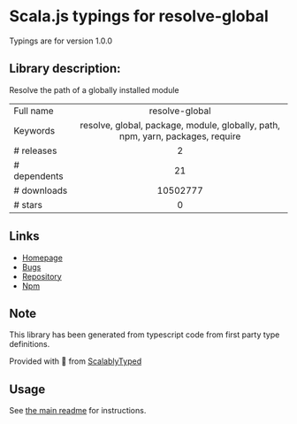 
# Scala.js typings for resolve-global

Typings are for version 1.0.0

## Library description:
Resolve the path of a globally installed module

|                    |                 |
| ------------------ | :-------------: |
| Full name          | resolve-global |
| Keywords           | resolve, global, package, module, globally, path, npm, yarn, packages, require |
| # releases         | 2 |
| # dependents       | 21 |
| # downloads        | 10502777 |
| # stars            | 0 |

## Links
- [Homepage](https://github.com/sindresorhus/resolve-global#readme)
- [Bugs](https://github.com/sindresorhus/resolve-global/issues)
- [Repository](https://github.com/sindresorhus/resolve-global)
- [Npm](https://www.npmjs.com/package/resolve-global)
    


## Note
This library has been generated from typescript code from first party type definitions.

Provided with :purple_heart: from [ScalablyTyped](https://github.com/oyvindberg/ScalablyTyped)

## Usage
See [the main readme](../../readme.md) for instructions.


